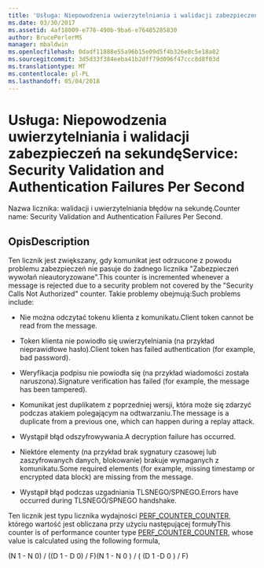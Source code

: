 ```yaml
---
title: 'Usługa: Niepowodzenia uwierzytelniania i walidacji zabezpieczeń na sekundę'
ms.date: 03/30/2017
ms.assetid: 4af18009-e778-490b-9ba6-e76485285830
author: BrucePerlerMS
manager: mbaldwin
ms.openlocfilehash: 0dadf11888e55a96b15e09d5f4b326e8c5e18a02
ms.sourcegitcommit: 3d5d33f384eeba41b2dff79d096f47ccc8d8f03d
ms.translationtype: MT
ms.contentlocale: pl-PL
ms.lasthandoff: 05/04/2018
---
```

# <a name="service-security-validation-and-authentication-failures-per-second"></a><span data-ttu-id="fd58f-102">Usługa: Niepowodzenia uwierzytelniania i walidacji zabezpieczeń na sekundę</span><span class="sxs-lookup"><span data-stu-id="fd58f-102">Service: Security Validation and Authentication Failures Per Second</span></span>
<span data-ttu-id="fd58f-103">Nazwa licznika: walidacji i uwierzytelniania błędów na sekundę.</span><span class="sxs-lookup"><span data-stu-id="fd58f-103">Counter name: Security Validation and Authentication Failures Per Second.</span></span>  
  
## <a name="description"></a><span data-ttu-id="fd58f-104">Opis</span><span class="sxs-lookup"><span data-stu-id="fd58f-104">Description</span></span>  
 <span data-ttu-id="fd58f-105">Ten licznik jest zwiększany, gdy komunikat jest odrzucone z powodu problemu zabezpieczeń nie pasuje do żadnego licznika "Zabezpieczeń wywołań nieautoryzowane".</span><span class="sxs-lookup"><span data-stu-id="fd58f-105">This counter is incremented whenever a message is rejected due to a security problem not covered by the "Security Calls Not Authorized" counter.</span></span> <span data-ttu-id="fd58f-106">Takie problemy obejmują:</span><span class="sxs-lookup"><span data-stu-id="fd58f-106">Such problems include:</span></span>  
  
-   <span data-ttu-id="fd58f-107">Nie można odczytać tokenu klienta z komunikatu.</span><span class="sxs-lookup"><span data-stu-id="fd58f-107">Client token cannot be read from the message.</span></span>  
  
-   <span data-ttu-id="fd58f-108">Token klienta nie powiodło się uwierzytelniania (na przykład nieprawidłowe hasło).</span><span class="sxs-lookup"><span data-stu-id="fd58f-108">Client token has failed authentication (for example, bad password).</span></span>  
  
-   <span data-ttu-id="fd58f-109">Weryfikacja podpisu nie powiodła się (na przykład wiadomości została naruszona).</span><span class="sxs-lookup"><span data-stu-id="fd58f-109">Signature verification has failed (for example, the message has been tampered).</span></span>  
  
-   <span data-ttu-id="fd58f-110">Komunikat jest duplikatem z poprzedniej wersji, która może się zdarzyć podczas atakiem polegającym na odtwarzaniu.</span><span class="sxs-lookup"><span data-stu-id="fd58f-110">The message is a duplicate from a previous one, which can happen during a replay attack.</span></span>  
  
-   <span data-ttu-id="fd58f-111">Wystąpił błąd odszyfrowywania.</span><span class="sxs-lookup"><span data-stu-id="fd58f-111">A decryption failure has occurred.</span></span>  
  
-   <span data-ttu-id="fd58f-112">Niektóre elementy (na przykład brak sygnatury czasowej lub zaszyfrowanych danych, blokowanie) brakuje wymaganych z komunikatu.</span><span class="sxs-lookup"><span data-stu-id="fd58f-112">Some required elements (for example, missing timestamp or encrypted data block) are missing from the message.</span></span>  
  
-   <span data-ttu-id="fd58f-113">Wystąpił błąd podczas uzgadniania TLSNEGO/SPNEGO.</span><span class="sxs-lookup"><span data-stu-id="fd58f-113">Errors have occurred during TLSNEGO/SPNEGO handshake.</span></span>  
  
 <span data-ttu-id="fd58f-114">Ten licznik jest typu licznika wydajności [PERF_COUNTER_COUNTER](http://go.microsoft.com/fwlink/?LinkID=94649), którego wartość jest obliczana przy użyciu następującej formuły</span><span class="sxs-lookup"><span data-stu-id="fd58f-114">This counter is of performance counter type [PERF_COUNTER_COUNTER](http://go.microsoft.com/fwlink/?LinkID=94649), whose value is calculated using the following formula,</span></span>  
  
 <span data-ttu-id="fd58f-115">(N 1 - N 0) / ((D 1 - D 0) / F)</span><span class="sxs-lookup"><span data-stu-id="fd58f-115">(N 1 - N 0 ) / ( (D 1 -D 0 ) / F)</span></span>

